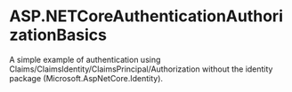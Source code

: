 # ASP.NETCoreAuthenticationAuthorizationBasics

A simple example of authentication using Claims/ClaimsIdentity/ClaimsPrincipal/Authorization without the identity package (Microsoft.AspNetCore.Identity).
